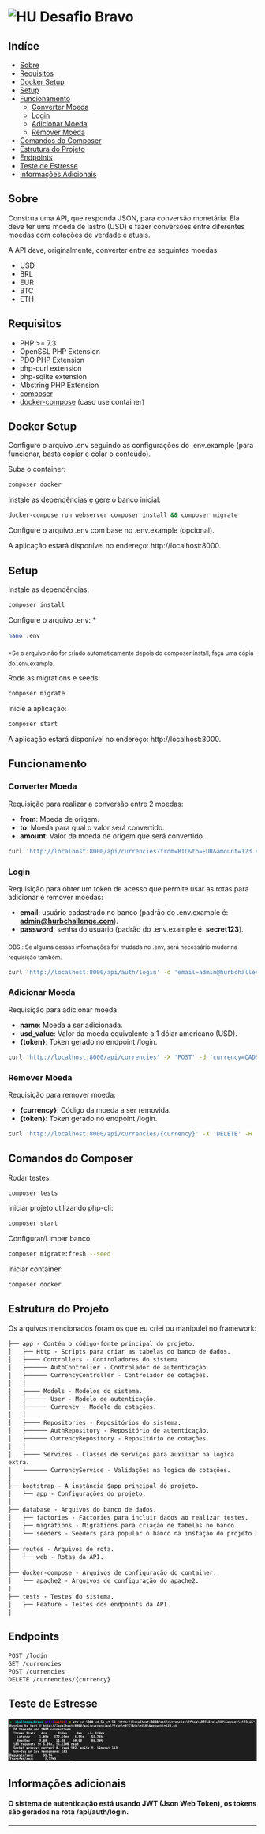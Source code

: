 # <img src="https://avatars1.githubusercontent.com/u/7063040?v=4&s=200.jpg" alt="HU" width="24" /> Desafio Bravo

## Indíce

-   [Sobre](#about)
-   [Requisitos](#requirements)
-   [Docker Setup](#docker-setup)
-   [Setup](#setup)
-   [Funcionamento](#work)
    -   [Converter Moeda](#work-currency-convert)
    -   [Login](#work-login)
    -   [Adicionar Moeda](#work-currency-add)
    -   [Remover Moeda](#work-currency-remove)
-   [Comandos do Composer](#composer-commands)
-   [Estrutura do Projeto](#filesystem)
-   [Endpoints](#endpoints)
-   [Teste de Estresse](#stress-test)
-   [Informações Adicionais](#details)

<a name="about"></a>

## Sobre

Construa uma API, que responda JSON, para conversão monetária. Ela deve ter uma moeda de lastro (USD) e fazer conversões entre diferentes moedas com cotações de verdade e atuais.

A API deve, originalmente, converter entre as seguintes moedas:

-   USD
-   BRL
-   EUR
-   BTC
-   ETH

<a name="requirements"></a>

## Requisitos

-   PHP >= 7.3
-   OpenSSL PHP Extension
-   PDO PHP Extension
-   php-curl extension
-   php-sqlite extension
-   Mbstring PHP Extension
-   [composer](https://getcomposer.org/doc/00-intro.md)
-   [docker-compose](https://docs.docker.com/compose/install) (caso use container)

<a name="docker-setup"></a>

## Docker Setup

Configure o arquivo .env seguindo as configurações do .env.example (para funcionar, basta copiar e colar o conteúdo).

Suba o container:

```sh
composer docker
```

Instale as dependências e gere o banco inicial:

```sh
docker-compose run webserver composer install && composer migrate
```

Configure o arquivo .env com base no .env.example (opcional).

A aplicação estará disponível no endereço: http://localhost:8000.

<a name="setup"></a>

## Setup

Instale as dependências:

```sh
composer install
```

Configure o arquivo .env: \*

```sh
nano .env
```

<sub>\*Se o arquivo não for criado automaticamente depois do composer install, faça uma cópia do .env.example.</sub>

Rode as migrations e seeds:

```sh
composer migrate
```

Inicie a aplicação:

```sh
composer start
```

A aplicação estará disponível no endereço: http://localhost:8000.

<a name="work"></a>

## Funcionamento

<a name="work-currency-convert"></a>

### Converter Moeda

Requisição para realizar a conversão entre 2 moedas:

-   **from**: Moeda de origem.
-   **to**: Moeda para qual o valor será convertido.
-   **amount**: Valor da moeda de origem que será convertido.

```sh
curl 'http://localhost:8000/api/currencies?from=BTC&to=EUR&amount=123.45'
```

<a name="work-login"></a>

### Login

Requisição para obter um token de acesso que permite usar as rotas para adicionar e remover moedas:

-   **email**: usuário cadastrado no banco (padrão do .env.example é: **admin@hurbchallenge.com**).
-   **password**: senha do usuário (padrão do .env.example é: **secret123**).

<sub>OBS.: Se alguma dessas informações for mudada no .env, será necessário mudar na requisição também.</sub>

```sh
curl 'http://localhost:8000/api/auth/login' -d 'email=admin@hurbchallenge.com&password=secret123'
```

<a name="work-currency-add"></a>

### Adicionar Moeda

Requisição para adicionar moeda:

-   **name**: Moeda a ser adicionada.
-   **usd_value**: Valor da moeda equivalente a 1 dólar americano (USD).
-   **{token}**: Token gerado no endpoint /login.

```sh
curl 'http://localhost:8000/api/currencies' -X 'POST' -d 'currency=CAD&usd_value=1.26' -H 'Authorization: Bearer {token}'
```

<a name="work-currency-remove"></a>

### Remover Moeda

Requisição para remover moeda:

-   **{currency}**: Código da moeda a ser removida.
-   **{token}**: Token gerado no endpoint /login.

```sh
curl 'http://localhost:8000/api/currencies/{currency}' -X 'DELETE' -H 'Authorization: Bearer {token}'
```

<a name="composer-commands"></a>

## Comandos do Composer

Rodar testes:

```sh
composer tests
```

Iniciar projeto utilizando php-cli:

```sh
composer start
```

Configurar/Limpar banco:

```sh
composer migrate:fresh --seed
```

Iniciar container:

```sh
composer docker
```

<a name="filesystem"></a>

## Estrutura do Projeto

Os arquivos mencionados foram os que eu criei ou manipulei no framework:

```
├── app - Contém o código-fonte principal do projeto.
│   ├── Http - Scripts para criar as tabelas do banco de dados.
│   ├──── Controllers - Controladores do sistema.
│   ├────── AuthController - Controlador de autenticação.
│   ├────── CurrencyController - Controlador de cotações.
│   │
│   ├──── Models - Modelos do sistema.
│   ├────── User - Modelo de autenticação.
│   ├────── Currency - Modelo de cotações.
│   │
│   ├──── Repositories - Repositórios do sistema.
│   ├────── AuthRepository - Repositório de autenticação.
│   ├────── CurrencyRepository - Repositório de cotações.
│   │
│   ├──── Services - Classes de serviços para auxiliar na lógica extra.
│   └────── CurrencyService - Validações na logica de cotações.
│
├── bootstrap - A instância $app principal do projeto.
│   └── app - Configurações do projeto.
│
├── database - Arquivos do banco de dados.
│   ├── factories - Factories para incluir dados ao realizar testes.
│   ├── migrations - Migrations para criação de tabelas no banco.
│   └── seeders - Seeders para popular o banco na instação do projeto.
│
├── routes - Arquivos de rota.
│   └── web - Rotas da API.
│
├── docker-compose - Arquivos de configuração do container.
│   └── apache2 - Arquivos de configuração do apache2.
|
├── tests - Testes do sistema.
│   ├── Feature - Testes dos endpoints da API.
│
```

<a name="endpoints"></a>

## Endpoints

```
POST /login
GET /currencies
POST /currencies
DELETE /currencies/{currency}
```

<a name="stress-test"></a>

## Teste de Estresse

<img src="./stress-test.png" alt="stress test" />

<a name="details"></a>

## Informações adicionais

#### O sistema de autenticação está usando JWT (Json Web Token), os tokens são gerados na rota /api/auth/login.

---
